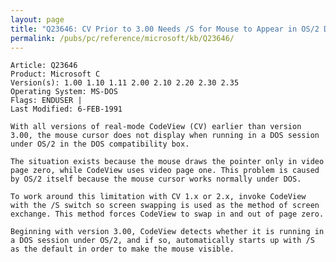 ```yaml
---
layout: page
title: "Q23646: CV Prior to 3.00 Needs /S for Mouse to Appear in OS/2 DOS Box"
permalink: /pubs/pc/reference/microsoft/kb/Q23646/
---
```


	Article: Q23646
	Product: Microsoft C
	Version(s): 1.00 1.10 1.11 2.00 2.10 2.20 2.30 2.35
	Operating System: MS-DOS
	Flags: ENDUSER |
	Last Modified: 6-FEB-1991
	
	With all versions of real-mode CodeView (CV) earlier than version
	3.00, the mouse cursor does not display when running in a DOS session
	under OS/2 in the DOS compatibility box.
	
	The situation exists because the mouse draws the pointer only in video
	page zero, while CodeView uses video page one. This problem is caused
	by OS/2 itself because the mouse cursor works normally under DOS.
	
	To work around this limitation with CV 1.x or 2.x, invoke CodeView
	with the /S switch so screen swapping is used as the method of screen
	exchange. This method forces CodeView to swap in and out of page zero.
	
	Beginning with version 3.00, CodeView detects whether it is running in
	a DOS session under OS/2, and if so, automatically starts up with /S
	as the default in order to make the mouse visible.
